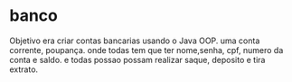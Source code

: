 # banco
Objetivo era criar contas bancarias usando o Java OOP.
uma conta corrente, poupança.
onde todas tem que ter nome,senha, cpf, numero da conta e saldo.
e todas possao possam realizar saque, deposito e tira extrato.
